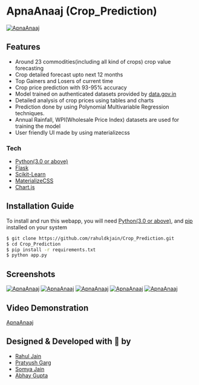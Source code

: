 # ApnaAnaaj (Crop_Prediction)
[![ApnaAnaaj](https://github.com/rahuldkjain/Crop_Prediction/blob/master/static/ApnaAnaajLogo.png)](https://github.com/rahuldkjain/Crop_Prediction)

## Features
  - Around 23 commodities(including all kind of crops) crop value forecasting
  - Crop detailed forecast upto next 12 months
  - Top Gainers and Losers of current time
  - Crop price prediction with 93-95% accuracy
  - Model trained on authenticated datasets provided by [data.gov.in](https://data.gov.in)
  - Detailed analysis of crop prices using tables and charts
  - Prediction done by using Polynomial Multivariable Regression techniques.
  - Annual Rainfall, WPI(Wholesale Price Index) datasets are used for training the model
  - User friendly UI made by using materializecss
 
### Tech
* [Python(3.0 or above)](https://www.python.org/)
* [Flask](http://flask.pocoo.org/)
* [Scikit-Learn](https://scikit-learn.org/)
* [MaterializeCSS](https://materializecss.com/)
* [Chart.js](https://www.chartjs.org/)

## Installation Guide
To install and run this webapp, you will need [Python(3.0 or above)](https://www.python.org/), and [pip](https://pypi.org/project/pip/) installed on your system
```sh
$ git clone https://github.com/rahuldkjain/Crop_Prediction.git
$ cd Crop_Prediction
$ pip install -r requirements.txt
$ python app.py
```

## Screenshots
[![ApnaAnaaj](https://github.com/rahuldkjain/Crop_Prediction/blob/master/static/Screenshot%20(23).png)](https://github.com/rahuldkjain/Crop_Prediction)
[![ApnaAnaaj](https://github.com/rahuldkjain/Crop_Prediction/blob/master/static/Screenshot%20(24).png)](https://github.com/rahuldkjain/Crop_Prediction)
[![ApnaAnaaj](https://github.com/rahuldkjain/Crop_Prediction/blob/master/static/Screenshot%20(25).png)](https://github.com/rahuldkjain/Crop_Prediction)
[![ApnaAnaaj](https://github.com/rahuldkjain/Crop_Prediction/blob/master/static/Screenshot%20(26).png)](https://github.com/rahuldkjain/Crop_Prediction)
[![ApnaAnaaj](https://github.com/rahuldkjain/Crop_Prediction/blob/master/static/Screenshot%20(27).png)](https://github.com/rahuldkjain/Crop_Prediction)

## Video Demonstration
[ApnaAnaaj](https://youtu.be/UahZf4VaCTE)

## Designed & Developed with :sparkling_heart: by
* [Rahul Jain](https://rahuldkjain.github.io)
* [Pratyush Garg](https://github.com/Pratyush2710)
* [Somya Jain](https://github.com/jainsomya972)
* [Abhay Gupta](https://github.com/abhaygupta5)
